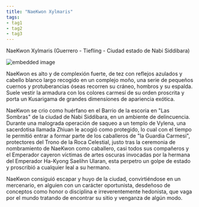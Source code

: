 ```yaml
---
title: "NaeKwon Xylmaris"
tags:
- tag1
- tag2
- tag3
---
```


NaeKwon Xylmaris (Guerrero - Tiefling - Ciudad estado de Nabi Siddibara)

![embedded image](https://assets.legendkeeper.com/af8f3dec-1841-4414-bf89-f17d96d950d4.jpg "Attachment")

NaeKwon es alto y de complexión fuerte, de tez con reflejos azulados y cabello blanco largo recogido en un complejo moño, una serie de pequeños cuernos y protuberancias óseas recorren su cráneo, hombros y su espalda. Suele vestir la armadura con los colores carmesí de su orden proscrita y porta un Kusarigama de grandes dimensiones de apariencia exótica.

NaeKwon se crio como huérfano en el Barrio de la escoria en "Las Sombras" de la ciudad de Nabi Siddibara, en un ambiente de delincuencia. Durante una malograda operación de saqueo a un templo de Vylena, una sacerdotisa llamada Zhiuan le acogió como protegido, lo cual con el tiempo le permitió entrar a formar parte de los caballeros de "la Guardia Carmesi", protectores del Trono de la Roca Celestial, justo tras la ceremonia de nombramiento de NaeKwon como caballero, casi todos sus compañeros y el Emperador cayeron víctimas de artes oscuras invocadas por la hermana del Emperador Ha-Kyong Saelihn Ularan, esta perpetro un golpe de estado y proscribió a cualquier leal a su hermano.

NaeKwon consiguió escapar y huyo de la ciudad, convirtiéndose en un mercenario, en alguien con un carácter oportunista, desdeñoso de conceptos como honor o disciplina e irreverentemente hedonista, que vaga por el mundo tratando de encontrar su sitio y venganza de algún modo.